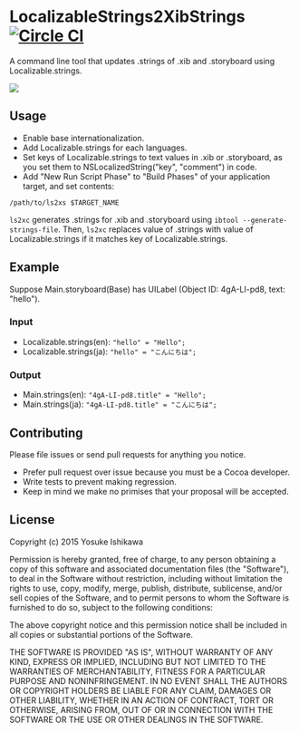 # LocalizableStrings2XibStrings [![Circle CI](https://circleci.com/gh/ishkawa/LocalizableStrings2XibStrings.svg?style=svg)](https://circleci.com/gh/ishkawa/LocalizableStrings2XibStrings)

A command line tool that updates .strings of .xib and .storyboard using Localizable.strings.

![](http://blog.ishkawa.org/assets/misc/ls2xs.gif)


## Usage

- Enable base internationalization.
- Add Localizable.strings for each languages.
- Set keys of Localizable.strings to text values in .xib or .storyboard, as you set them to NSLocalizedString("key", "comment") in code.
- Add "New Run Script Phase" to "Build Phases" of your application target, and set contents: 

```shell
/path/to/ls2xs $TARGET_NAME
```

`ls2xc` generates .strings for .xib and .storyboard using `ibtool --generate-strings-file`.
Then, `ls2xc` replaces value of .strings with value of Localizable.strings if it matches key of Localizable.strings.


## Example

Suppose Main.storyboard(Base) has UILabel (Object ID: 4gA-LI-pd8, text: "hello").


### Input

- Localizable.strings(en): `"hello" = "Hello";`
- Localizable.strings(ja): `"hello" = "こんにちは";`


### Output

- Main.strings(en): `"4gA-LI-pd8.title" = "Hello";`
- Main.strings(ja): `"4gA-LI-pd8.title" = "こんにちは";`


## Contributing

Please file issues or send pull requests for anything you notice.

- Prefer pull request over issue because you must be a Cocoa developer.
- Write tests to prevent making regression.
- Keep in mind we make no primises that your proposal will be accepted.


## License

Copyright (c) 2015 Yosuke Ishikawa

Permission is hereby granted, free of charge, to any person obtaining a copy of this software and associated documentation files (the "Software"), to deal in the Software without restriction, including without limitation the rights to use, copy, modify, merge, publish, distribute, sublicense, and/or sell copies of the Software, and to permit persons to whom the Software is furnished to do so, subject to the following conditions:

The above copyright notice and this permission notice shall be included in all copies or substantial portions of the Software.

THE SOFTWARE IS PROVIDED "AS IS", WITHOUT WARRANTY OF ANY KIND, EXPRESS OR IMPLIED, INCLUDING BUT NOT LIMITED TO THE WARRANTIES OF MERCHANTABILITY, FITNESS FOR A PARTICULAR PURPOSE AND NONINFRINGEMENT. IN NO EVENT SHALL THE AUTHORS OR COPYRIGHT HOLDERS BE LIABLE FOR ANY CLAIM, DAMAGES OR OTHER LIABILITY, WHETHER IN AN ACTION OF CONTRACT, TORT OR OTHERWISE, ARISING FROM, OUT OF OR IN CONNECTION WITH THE SOFTWARE OR THE USE OR OTHER DEALINGS IN THE SOFTWARE.
